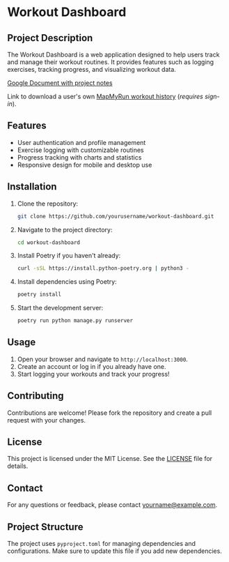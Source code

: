 # Workout Dashboard

## Project Description
The Workout Dashboard is a web application designed to help users track and manage their workout routines. It provides features such as logging exercises, tracking progress, and visualizing workout data.

[Google Document with project notes](https://docs.google.com/document/d/1lj6R9rybGuRNgUUzizTrjVLj5xpU9R1nWajcMkRqpwI/edit?usp=drive_link)

Link to download a user's own [MapMyRun workout history](https://www.mapmyfitness.com/workout/export/csv) (*requires sign-in*). 

## Features
- User authentication and profile management
- Exercise logging with customizable routines
- Progress tracking with charts and statistics
- Responsive design for mobile and desktop use

## Installation 
1. Clone the repository:
    ```bash
    git clone https://github.com/yourusername/workout-dashboard.git
    ```
2. Navigate to the project directory:
    ```bash
    cd workout-dashboard
    ```
3. Install Poetry if you haven't already:
    ```bash
    curl -sSL https://install.python-poetry.org | python3 -
    ```
4. Install dependencies using Poetry:
    ```bash
    poetry install
    ```
5. Start the development server:
    ```bash
    poetry run python manage.py runserver
    ```

## Usage
1. Open your browser and navigate to `http://localhost:3000`.
2. Create an account or log in if you already have one.
3. Start logging your workouts and track your progress!

## Contributing
Contributions are welcome! Please fork the repository and create a pull request with your changes.

## License
This project is licensed under the MIT License. See the [LICENSE](LICENSE) file for details.

## Contact
For any questions or feedback, please contact [yourname@example.com](mailto:yourname@example.com).


## Project Structure
The project uses `pyproject.toml` for managing dependencies and configurations. Make sure to update this file if you add new dependencies.
